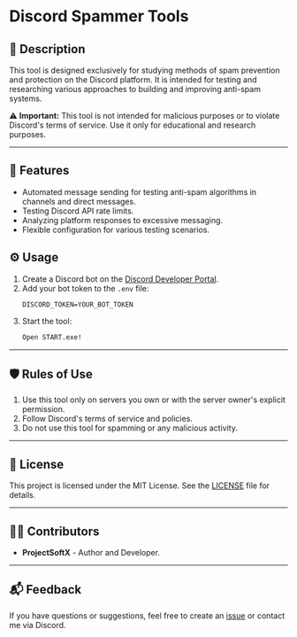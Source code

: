 # Discord Spammer Tools


## 📖 Description
This tool is designed exclusively for studying methods of spam prevention and protection on the Discord platform. It is intended for testing and researching various approaches to building and improving anti-spam systems.

⚠️ **Important:** This tool is not intended for malicious purposes or to violate Discord's terms of service. Use it only for educational and research purposes.

---

## 🚀 Features
- Automated message sending for testing anti-spam algorithms in channels and direct messages.
- Testing Discord API rate limits.
- Analyzing platform responses to excessive messaging.
- Flexible configuration for various testing scenarios.

## ⚙️ Usage
1. Create a Discord bot on the [Discord Developer Portal](https://discord.com/developers/applications).
2. Add your bot token to the `.env` file:
   ```
   DISCORD_TOKEN=YOUR_BOT_TOKEN
   ```
3. Start the tool:
   ```bash
   Open START.exe!
   ```

---

## 🛡️ Rules of Use
1. Use this tool only on servers you own or with the server owner's explicit permission.
2. Follow Discord's terms of service and policies.
3. Do not use this tool for spamming or any malicious activity.

---

## 📜 License
This project is licensed under the MIT License. See the [LICENSE](./LICENSE) file for details.

---

## 🧑‍💻 Contributors
- **ProjectSoftX** - Author and Developer.

---

## 📬 Feedback
If you have questions or suggestions, feel free to create an [issue](https://github.com/ProjectSoftX/discord-anti-spam-research/issues) or contact me via Discord.
